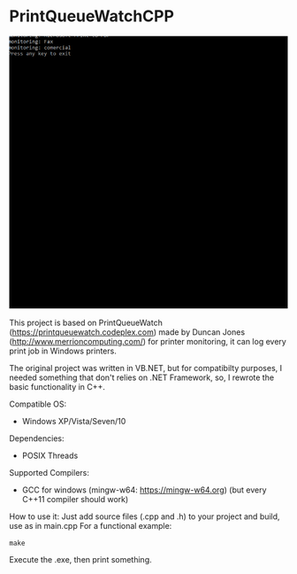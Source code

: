 # PrintQueueWatchCPP

![demo](https://raw.githubusercontent.com/gustavofbreunig/PrintQueueWatchCPP/master/demo.gif "Demo")


This project is based on PrintQueueWatch (https://printqueuewatch.codeplex.com) made by Duncan Jones (http://www.merrioncomputing.com/)
for printer monitoring, it can log every print job in Windows printers.

The original project was written in VB.NET, but for compatibilty purposes, I needed something that don't relies on .NET Framework, so, I rewrote
the basic functionality in C++.

Compatible OS:
* Windows XP/Vista/Seven/10

Dependencies:
* POSIX Threads

Supported Compilers:
* GCC for windows (mingw-w64: https://mingw-w64.org) (but every C++11 compiler should work)

How to use it: 
Just add source files (.cpp and .h) to your project and build, use as in main.cpp
For a functional example:
```
make
```

Execute the .exe, then print something.